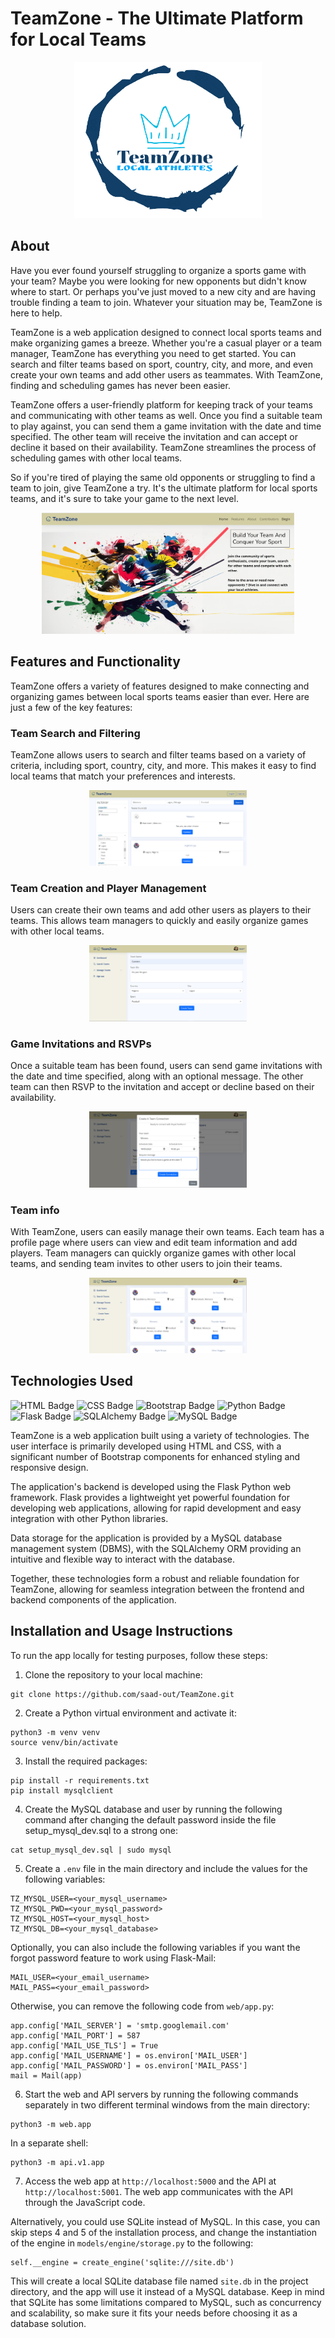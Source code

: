 # TeamZone - The Ultimate Platform for Local Teams

<p align="center">
  <img src="https://github.com/saad-out/TeamZone/blob/main/web/static/images/app_logo.png" style="height: 250px; width:300px;"/>
</p>

## About 
Have you ever found yourself struggling to organize a sports game with your team? Maybe you were looking for new opponents but didn't know where to start. Or perhaps you've just moved to a new city and are having trouble finding a team to join. Whatever your situation may be, TeamZone is here to help.

TeamZone is a web application designed to connect local sports teams and make organizing games a breeze. Whether you're a casual player or a team manager, TeamZone has everything you need to get started. You can search and filter teams based on sport, country, city, and more, and even create your own teams and add other users as teammates. With TeamZone, finding and scheduling games has never been easier.

TeamZone offers a user-friendly platform for keeping track of your teams and communicating with other teams as well. Once you find a suitable team to play against, you can send them a game invitation with the date and time specified. The other team will receive the invitation and can accept or decline it based on their availability. TeamZone streamlines the process of scheduling games with other local teams.

So if you're tired of playing the same old opponents or struggling to find a team to join, give TeamZone a try. It's the ultimate platform for local sports teams, and it's sure to take your game to the next level.

<p align="center">
  <img src="https://github.com/saad-out/TeamZone/blob/main/web/static/images/landing.png" style="width:80%;"/>
</p>

## Features and Functionality
TeamZone offers a variety of features designed to make connecting and organizing games between local sports teams easier than ever. Here are just a few of the key features:

### Team Search and Filtering
TeamZone allows users to search and filter teams based on a variety of criteria, including sport, country, city, and more. This makes it easy to find local teams that match your preferences and interests.
<p align="center">
  <img src="https://github.com/saad-out/TeamZone/blob/main/web/static/images/search.png" style="width:50%;"/>
</p>

### Team Creation and Player Management
Users can create their own teams and add other users as players to their teams. This allows team managers to quickly and easily organize games with other local teams.
<p align="center">
  <img src="https://github.com/saad-out/TeamZone/blob/main/web/static/images/create.png" style="width:50%;"/>
</p>

### Game Invitations and RSVPs
Once a suitable team has been found, users can send game invitations with the date and time specified, along with an optional message. The other team can then RSVP to the invitation and accept or decline based on their availability.
<p align="center">
  <img src="https://github.com/saad-out/TeamZone/blob/main/web/static/images/RSVP.png" style="width:50%;"/>
</p>

### Team info
With TeamZone, users can easily manage their own teams. Each team has a profile page where users can view and edit team information and add players. Team managers can quickly organize games with other local teams, and sending team invites to other users to join their teams.
<p align="center">
  <img src="https://github.com/saad-out/TeamZone/blob/main/web/static/images/myteams.png" style="width:50%;"/>
</p>

## Technologies Used
![HTML Badge](https://img.shields.io/badge/HTML5-E34F26?style=flat&logo=html5&logoColor=white) ![CSS Badge](https://img.shields.io/badge/CSS3-1572B6?style=flat&logo=css3&logoColor=white) ![Bootstrap Badge](https://img.shields.io/badge/Bootstrap-563D7C?style=flat&logo=bootstrap&logoColor=white) ![Python Badge](https://img.shields.io/badge/Python-3776AB?style=flat&logo=python&logoColor=white) ![Flask Badge](https://img.shields.io/badge/Flask-2.2.3-orange.svg) ![SQLAlchemy Badge](https://img.shields.io/badge/SQLAlchemy-red?style=flat&logo=python&logoColor=white) ![MySQL Badge](https://img.shields.io/badge/MySQL-00000F?style=flat&logo=mysql&logoColor=white) 

TeamZone is a web application built using a variety of technologies. The user interface is primarily developed using HTML and CSS, with a significant number of Bootstrap components for enhanced styling and responsive design.

The application's backend is developed using the Flask Python web framework. Flask provides a lightweight yet powerful foundation for developing web applications, allowing for rapid development and easy integration with other Python libraries.

Data storage for the application is provided by a MySQL database management system (DBMS), with the SQLAlchemy ORM providing an intuitive and flexible way to interact with the database.

Together, these technologies form a robust and reliable foundation for TeamZone, allowing for seamless integration between the frontend and backend components of the application.

## Installation and Usage Instructions
To run the app locally for testing purposes, follow these steps:
1. Clone the repository to your local machine:
  ```
  git clone https://github.com/saad-out/TeamZone.git
  ```
2. Create a Python virtual environment and activate it:
  ```
  python3 -m venv venv
  source venv/bin/activate
  ```
3. Install the required packages:
  ```
  pip install -r requirements.txt
  pip install mysqlclient
  ```
4. Create the MySQL database and user by running the following command after changing the default password inside the file setup_mysql_dev.sql to a strong one:
  ```
  cat setup_mysql_dev.sql | sudo mysql
  ```
5. Create a `.env` file in the main directory and include the values for the following variables:
  ```
  TZ_MYSQL_USER=<your_mysql_username>
  TZ_MYSQL_PWD=<your_mysql_password>
  TZ_MYSQL_HOST=<your_mysql_host>
  TZ_MYSQL_DB=<your_mysql_database>
  ```
  Optionally, you can also include the following variables if you want the forgot password feature to work using Flask-Mail:
  ```
  MAIL_USER=<your_email_username>
  MAIL_PASS=<your_email_password>
  ```
  Otherwise, you can remove the following code from `web/app.py`:
  ```
  app.config['MAIL_SERVER'] = 'smtp.googlemail.com'
  app.config['MAIL_PORT'] = 587
  app.config['MAIL_USE_TLS'] = True
  app.config['MAIL_USERNAME'] = os.environ['MAIL_USER']
  app.config['MAIL_PASSWORD'] = os.environ['MAIL_PASS']
  mail = Mail(app)
  ```
6. Start the web and API servers by running the following commands separately in two different terminal windows from the main directory:
  ```
  python3 -m web.app
  ```
  In a separate shell:
  ```
  python3 -m api.v1.app
  ```
7. Access the web app at `http://localhost:5000` and the API at `http://localhost:5001`. The web app communicates with the API through the JavaScript code.

Alternatively, you could use SQLite instead of MySQL. In this case, you can skip steps 4 and 5 of the installation process, and change the instantiation of the engine in `models/engine/storage.py` to the following:
```
self.__engine = create_engine('sqlite:///site.db')
```
This will create a local SQLite database file named `site.db` in the project directory, and the app will use it instead of a MySQL database. Keep in mind that SQLite has some limitations compared to MySQL, such as concurrency and scalability, so make sure it fits your needs before choosing it as a database solution.
